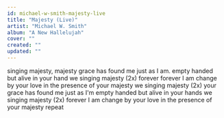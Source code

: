 ```yaml
---
id: michael-w-smith-majesty-live
title: "Majesty (Live)"
artist: "Michael W. Smith"
album: "A New Hallelujah"
cover: ""
created: ""
updated: ""
---
```


singing majesty, majesty grace has found me just as I am. empty handed but alive in your hand
we singing majesty (2x)
forever
forever I am change by your love
in the presence of your majesty
we singing
majesty (2x)
your grace has found me just as I'm
empty handed but alive in your hands
we singing majesty (2x)
forever I am change by your love
in the presence of your majesty
repeat